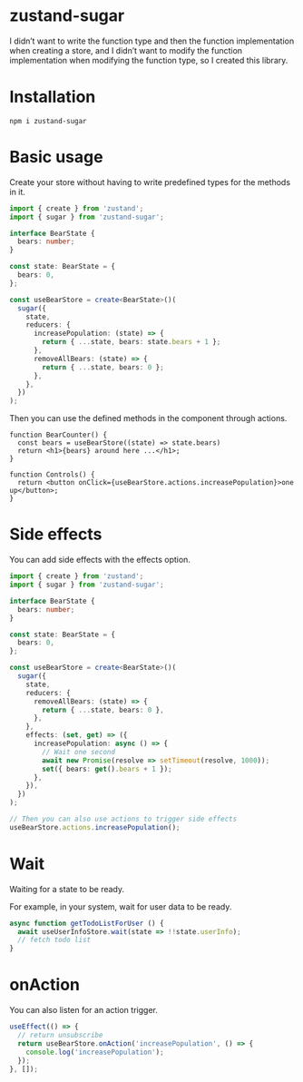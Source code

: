 # zustand-sugar

I didn’t want to write the function type and then the function implementation when creating a store, and I didn’t want to modify the function implementation when modifying the function type, so I created this library.

# Installation

```
npm i zustand-sugar
```

# Basic usage

Create your store without having to write predefined types for the methods in it.

```typescript
import { create } from 'zustand';
import { sugar } from 'zustand-sugar';

interface BearState {
  bears: number;
}

const state: BearState = {
  bears: 0,
};

const useBearStore = create<BearState>()(
  sugar({
    state,
    reducers: {
      increasePopulation: (state) => {
        return { ...state, bears: state.bears + 1 };
      },
      removeAllBears: (state) => {
        return { ...state, bears: 0 };
      },
    },
  })
);
```

Then you can use the defined methods in the component through actions.

```tsx
function BearCounter() {
  const bears = useBearStore((state) => state.bears)
  return <h1>{bears} around here ...</h1>;
}

function Controls() {
  return <button onClick={useBearStore.actions.increasePopulation}>one up</button>;
}
```

# Side effects

You can add side effects with the effects option.

```typescript
import { create } from 'zustand';
import { sugar } from 'zustand-sugar';

interface BearState {
  bears: number;
}

const state: BearState = {
  bears: 0,
};

const useBearStore = create<BearState>()(
  sugar({
    state,
    reducers: {
      removeAllBears: (state) => {
        return { ...state, bears: 0 },
      },
    },
    effects: (set, get) => ({
      increasePopulation: async () => {
        // Wait one second
        await new Promise(resolve => setTimeout(resolve, 1000));
        set({ bears: get().bears + 1 });
      },
    }),
  })
);

// Then you can also use actions to trigger side effects
useBearStore.actions.increasePopulation();
```

# Wait

Waiting for a state to be ready.

For example, in your system, wait for user data to be ready.

```typescript
async function getTodoListForUser () {
  await useUserInfoStore.wait(state => !!state.userInfo);
  // fetch todo list
}
```

# onAction

You can also listen for an action trigger.

```typescript
useEffect(() => {
  // return unsubscribe
  return useBearStore.onAction('increasePopulation', () => {
    console.log('increasePopulation');
  });
}, []);
```
